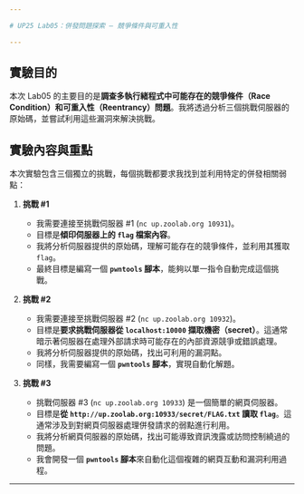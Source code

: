 ```yaml
---

# UP25 Lab05：併發問題探索 — 競爭條件與可重入性

---
```


## 實驗目的

本次 Lab05 的主要目的是**調查多執行緒程式中可能存在的競爭條件（Race Condition）和可重入性（Reentrancy）問題**。我將透過分析三個挑戰伺服器的原始碼，並嘗試利用這些漏洞來解決挑戰。

## 實驗內容與重點

本次實驗包含三個獨立的挑戰，每個挑戰都要求我找到並利用特定的併發相關弱點：

1.  **挑戰 #1**
    * 我需要連接至挑戰伺服器 #1 (`nc up.zoolab.org 10931`)。
    * 目標是**傾印伺服器上的 `flag` 檔案內容**。
    * 我將分析伺服器提供的原始碼，理解可能存在的競爭條件，並利用其獲取 `flag`。
    * 最終目標是編寫一個 **`pwntools` 腳本**，能夠以單一指令自動完成這個挑戰。

2.  **挑戰 #2**
    * 我需要連接至挑戰伺服器 #2 (`nc up.zoolab.org 10932`)。
    * 目標是**要求挑戰伺服器從 `localhost:10000` 擷取機密（secret）**。這通常暗示著伺服器在處理外部請求時可能存在的內部資源競爭或錯誤處理。
    * 我將分析伺服器提供的原始碼，找出可利用的漏洞點。
    * 同樣，我需要編寫一個 **`pwntools` 腳本**，實現自動化解題。

3.  **挑戰 #3**
    * 挑戰伺服器 #3 (`nc up.zoolab.org 10933`) 是一個簡單的網頁伺服器。
    * 目標是**從 `http://up.zoolab.org:10933/secret/FLAG.txt` 讀取 `flag`**。這通常涉及到對網頁伺服器處理併發請求的弱點進行利用。
    * 我將分析網頁伺服器的原始碼，找出可能導致資訊洩露或訪問控制繞過的問題。
    * 我會開發一個 **`pwntools` 腳本**來自動化這個複雜的網頁互動和漏洞利用過程。

---